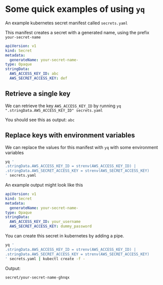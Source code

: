 # Some quick examples of using `yq`

An example kubernetes secret manifest called `secrets.yaml`

This manifest creates a secret with a generated name, using the prefix `your-secret-name`

```yaml
apiVersion: v1
kind: Secret
metadata:
  generateName: your-secret-name-
type: Opaque
stringData:
  AWS_ACCESS_KEY_ID: abc
  AWS_SECRET_ACCESS_KEY: def
```

## Retrieve a single key
We can retrieve the key `AWS_ACCESS_KEY_ID` by running `yq  ".stringData.AWS_ACCESS_KEY_ID" secrets.yaml`

You should see this as output: `abc`


## Replace keys with environment variables
We can replace the values for this manifest with `yq` with some environment variables

```bash
yq '
.stringData.AWS_ACCESS_KEY_ID = strenv(AWS_ACCESS_KEY_ID) |
.stringData.AWS_SECRET_ACCESS_KEY = strenv(AWS_SECRET_ACCESS_KEY)
' secrets.yaml 
```
An example output might look like this 

```yaml
apiVersion: v1
kind: Secret
metadata:
  generateName: your-secret-name-
type: Opaque
stringData:
  AWS_ACCESS_KEY_ID: your_username
  AWS_SECRET_ACCESS_KEY: dummy_password
```

You can create this secret in kubernetes by adding a pipe. 
```bash
yq '
.stringData.AWS_ACCESS_KEY_ID = strenv(AWS_ACCESS_KEY_ID) |
.stringData.AWS_SECRET_ACCESS_KEY = strenv(AWS_SECRET_ACCESS_KEY)
' secrets.yaml | kubectl create -f -
```
Output:

```bash
secret/your-secret-name-ghnqx
```

